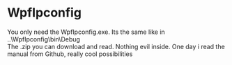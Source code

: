 # WpfIpconfig
You only need the WpfIpconfig.exe. Its the same like in ..\WpfIpconfig\bin\Debug\
The .zip you can download and read. Nothing evil inside.
One day i read the manual from Github, really cool possibilities

